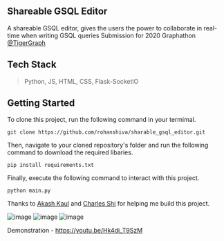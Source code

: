 ## Shareable GSQL Editor
A shareable GSQL editor, gives the users the power to collaborate in real-time when writing GSQL queries
Submission for 2020 Graphathon [@TigerGraph](https://github.com/tigergraph)
## Tech Stack 
> Python, JS, HTML, CSS, Flask-SocketIO

## Getting Started 
To clone this project, run the following command in your termimal. 
```
git clone https://github.com/rohanshiva/sharable_gsql_editor.git
```
Then, navigate to your cloned repository's folder and run the following command to download the required libaries.
```
pip install requirements.txt
```
Finally, execute the following command to interact with this project. 
```
python main.py
```

Thanks to [Akash Kaul](https://github.com/akash-kaul) and [Charles Shi](https://github.com/CharlesShi12) for helping me build this project.

![image](https://user-images.githubusercontent.com/20916697/92420271-0904e600-f138-11ea-86d5-5300324feac4.png)
![image](https://user-images.githubusercontent.com/20916697/92420291-233ec400-f138-11ea-9438-38ee58941e0f.png)
![image](https://user-images.githubusercontent.com/20916697/92420304-39e51b00-f138-11ea-8380-a0cba0680b3d.png)



Demonstration - https://youtu.be/Hk4di_T9SzM
